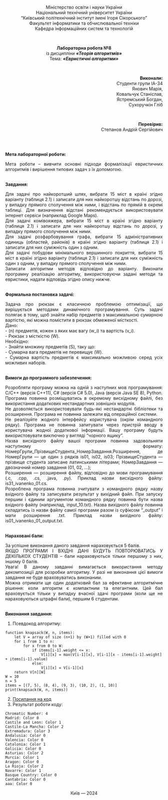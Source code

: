 <p align="center">
           Міністерство освіти і науки України            <br/>
        Національний технічний університет України        <br/>
“Київський політехнічний інститут імені Ігоря Сікорського”<br/>
     Факультет інформатики та обчислювальної техніки      <br/>
        Кафедра інформаційних систем та технологій        <br/>
</p>

<br/>

<p align="center">
         <b>Лабораторна робота №8</b>          <br/>
із дисципліни <b><i>«Теорія алгоритмів»</i></b><br/>
                     Тема:                     
<b><i>«Евристичні алгоритми»</i></b><br/>
</p>

<br/>

<p align="right">
<b>                  Виконали:</b><br/>
         Студенти групи ІА-34 <br/>
                 Янович Марія,<br/>
          Ковальчук Станіслав,<br/>
           Ястремський Богдан,<br/>
              Сухоручкін Гліб <br/>
</p>

<br/>

<p align="right">
<b>                 Перевірив:</b><br/>
    Степанов Андрій Сергійович<br/>
</p>

<br/>






<br/><b>
Мета лабораторної роботи:
</b><br/>



<p align="justify">
  Мета роботи – вивчити основні підходи формалізації евристичних алгоритмів і вирішення типових задач з їх допомогою.
</p>


<br/><b>
Завдання:
</b><br/>



<p align="justify">
  Для задачі про найкоротший шлях, вибрати 15 міст в країні згідно варіанту (таблиця 2.1) і записати для них найкоротшу відстань по дорозі, у випадку прямого сполучення між ними, і відстань по прямій в окремі таблиці. Для визначення відстані рекомендується використовувати інтернет сервіси (наприклад Google Maps).
  <br/>
  Для задачі комівояжера, вибрати 15 міст в країні згідно варіанту (таблиця 2.1) і записати для них найкоротшу відстань по дорозі, у випадку  прямого сполучення між ними.
  <br/>
  Для задачі розфарбовування графа, вибрати 15 адміністративних одиниць (областей, районів) в країні згідно варіанту (таблиця 2.1) і записати  для них суміжність один з одним.
  <br/>
  Для задачі побудови мінімального вершинного покриття, вибрати 15 міст в країні згідно варіанту (таблиця 2.1) і записати для них суміжність  один з одним, у випадку прямого сполучення між ними.
  <br/>
  Записати алгоритми методів відповідно до варіанту. Виконати програмну реалізацію алгоритму, використовуючи задані методи та евристики,  надати відповідь згідно опису нижче.
</p>



<br/><b>
Формальна постановка задачі:
</b><br/>



<p align="justify">
  Задача про рюкзак є класичною проблемою оптимізації, що вирішується методами динамічного програмування. Суть задачі полягає в тому, щоб знайти набір предметів з максимальною сумарною вартістю, які можна помістити в рюкзак обмеженої місткості.
  <br/>
  Дано:
  <br/>
  - (n) предметів, кожен з яких має вагу (w_i) та вартість (v_i).
  <br/>
  - Рюкзак з місткістю (W).
  <br/>
  Необхідно:
  <br/>
  - Знайти множину предметів (S), таку що:
  <br/>
    - Сумарна вага предметів не перевищує (W).
  <br/>
    - Сумарна вартість предметів є максимально можливою серед усіх можливих наборів.
</p>






</br><b>
Вимоги до програмного забезпечення:
</b><br/>

<p align="justify">
  Розробляти програму можна на одній з наступних мов програмування:  C/C++  (версія  C++11), C# (версія C# 5.0), Java (версія Java SE 8), Python.
  <br/>
  Програма   повинна   розміщуватись   в   окремому   висхідному   файлі,   без   використання додаткових нестандартних зовнішніх модулів.
  <br/>
  Не   дозволяється   використовувати   будь-які   нестандартні   бібліотеки   та   розширення. Програма не повинна залежати від операційної системи.
  <br/>
  Не реалізуйте жодного інтерфейсу користувача (окрім командного рядку). Програма не повинна запитувати через пристрій вводу в користувача жодної додаткової інформації. Вашу програму будуть використовувати виключно у вигляді “чорного ящику”.
  <br/>
  Назва висхідного файлу  вашої програми повинна задовольняти наступному формату: НомерГрупи_ПрізвищеСтудента_НомерЗавдання.Розширення,  де    НомерГрупи   —  це один   з   рядків   is01,   is02,   is03;    ПрізвищеСтудента  —   прізвище   студента   записане латинськими   літерами;    НомерЗавдання  —   двозначний   номер   завдання   (01,   02,   ...); 
  <br/>
  Розширення   —  розширення   файлу,   відповідно   до   мови   програмування   (.c,   .cpp,   .cs, .java, .py). Приклад назви висхідного файлу: is31_ivanenko_01.cs.
  <br/>
  Розроблена програма повинна зчитувати з командного рядку назву вхідного файлу та записувати   результат  у   вихідний   файл.   При   запуску   першим   і  єдиним   аргументом командного рядку повинна бути назва вхідного файлу (наприклад, input_10.txt). Назва вихідного файлу повинна складатись із назви файлу самої програми разом із суфіксом “_output”   і   мати   розширення   .txt.   Приклад   назви   вихідного   файлу: is01_ivanenko_01_output.txt.
</p>

</br><b>
Нараховані бали:
</b><br/>

<p align="justify">
  За успішне виконання даного завдання нараховується 5 балів.  
  <br/>
  ЯКЩО ПРОГРАМИ І ВХІДНІ ДАНІ БУДУТЬ ПОВТОРЮВАТИСЬ У ДЕКІЛЬКОХ СТУДЕНТІВ – бали нараховуються тільки першому з них, іншому 0 балів.
  <br/>
  Увага! В даному завданні вимагається використання методу декомпозиції для розробки алгоритму. У разі не виконання цієї вимоги завдання не буде враховуватись виконаним.
  <br/>
  Можна отримати ще один додатковий бал за ефективне алгоритмічне рішення: коли алгоритм є компактним та елегантним. Цей бал враховується тільки у випадку вчасної здачі програми (коли ще не нараховуються штрафні бали), першим 6 студентам.
</p>






<br/><b>
Виконання завдання:
</b></br>



1.  Псевдокод алгоритму:
```
function knapsack(W, n, items):
    let V = array of size (n+1) by (W+1) filled with 0
    for i from 1 to n:
        for x from 0 to W:
            if items[i-1].weight <= x:
                V[i][x] = max(V[i-1][x], V[i-1][x - items[i-1].weight] + items[i-1].value)
            else:
                V[i][x] = V[i-1][x]
    return V[n][W]
W = 10
n = 5
items = [(7, 5), (8, 4), (9, 3), (10, 2), (1, 10)]
print(knapsack(W, n, items))

```
2. [Посилання на код](https://github.com/KPI-IA-34-Team-5/TA_8thLab/blob/main/ia34_sukhoruchkin_yanovych_yastremskyi_kovalchuk.py) 
3. Результат роботи коду:
```
Chromatic Number: 4
Madrid: Color 0
Castile and Leon: Color 1
Castile-La Mancha: Color 2
Extremadura: Color 3
Andalusia: Color 0
Valencia: Color 0
Catalonia: Color 1
Galicia: Color 0
Asturias: Color 2
Murcia: Color 1
Aragon: Color 0
La Rioja: Color 2
Navarre: Color 1
Basque Country: Color 0
Cantabria: Color 0
aaa: Color 0
```




<p align="center">
Київ — 2024
</p>
